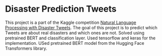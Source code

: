 # Disaster Prediction Tweets
This project is a part of the Kaggle competition [Natural Language Processing with Disaster Tweets](https://www.kaggle.com/c/nlp-getting-started/overview). The goal of this project is to predict which Tweets are about real disasters and which ones are not. Solved using pretrained BERT and classification layer. Used tensorflow and keras for the implementation. USed pretrained BERT model from the Hugging Face Transformers library.
